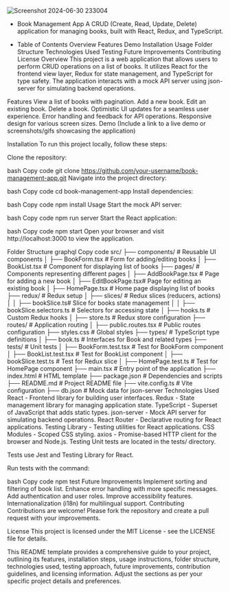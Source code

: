 ![Screenshot 2024-06-30 233004](https://github.com/sam-pazouki/React-CRUD/assets/68926038/2b960ba3-893b-458b-bcd8-52347920cf3f)

- Book Management App
A CRUD (Create, Read, Update, Delete) application for managing books, built with React, Redux, and TypeScript.

- Table of Contents
Overview
Features
Demo
Installation
Usage
Folder Structure
Technologies Used
Testing
Future Improvements
Contributing
License
Overview
This project is a web application that allows users to perform CRUD operations on a list of books. It utilizes React for the frontend view layer, Redux for state management, and TypeScript for type safety. The application interacts with a mock API server using json-server for simulating backend operations.

Features
View a list of books with pagination.
Add a new book.
Edit an existing book.
Delete a book.
Optimistic UI updates for a seamless user experience.
Error handling and feedback for API operations.
Responsive design for various screen sizes.
Demo
(Include a link to a live demo or screenshots/gifs showcasing the application)

Installation
To run this project locally, follow these steps:

Clone the repository:

bash
Copy code
git clone https://github.com/your-username/book-management-app.git
Navigate into the project directory:

bash
Copy code
cd book-management-app
Install dependencies:

bash
Copy code
npm install
Usage
Start the mock API server:

bash
Copy code
npm run server
Start the React application:

bash
Copy code
npm start
Open your browser and visit http://localhost:3000 to view the application.

Folder Structure
graphql
Copy code
src/
├── components/         # Reusable UI components
│   ├── BookForm.tsx    # Form for adding/editing books
│   ├── BookList.tsx    # Component for displaying list of books
├── pages/              # Components representing different pages
│   ├── AddBookPage.tsx # Page for adding a new book
│   ├── EditBookPage.tsx# Page for editing an existing book
│   ├── HomePage.tsx    # Home page displaying list of books
├── redux/              # Redux setup
│   ├── slices/         # Redux slices (reducers, actions)
│   │   ├── bookSlice.ts# Slice for books state management
│   │   ├── bookSlice.selectors.ts # Selectors for accessing state
│   ├── hooks.ts        # Custom Redux hooks
│   ├── store.ts        # Redux store configuration
├── routes/             # Application routing
│   ├── public.routes.tsx # Public routes configuration
├── styles.css          # Global styles
├── types/              # TypeScript type definitions
│   ├── book.ts         # Interfaces for Book and related types
├── tests/              # Unit tests
│   ├── BookForm.test.tsx   # Test for BookForm component
│   ├── BookList.test.tsx   # Test for BookList component
│   ├── bookSlice.test.ts   # Test for Redux slice
│   ├── HomePage.test.ts    # Test for HomePage component
├── main.tsx            # Entry point of the application
├── index.html          # HTML template
├── package.json        # Dependencies and scripts
├── README.md           # Project README file
├── vite.config.ts      # Vite configuration
├── db.json             # Mock data for json-server
Technologies Used
React - Frontend library for building user interfaces.
Redux - State management library for managing application state.
TypeScript - Superset of JavaScript that adds static types.
json-server - Mock API server for simulating backend operations.
React Router - Declarative routing for React applications.
Testing Library - Testing utilities for React applications.
CSS Modules - Scoped CSS styling.
axios - Promise-based HTTP client for the browser and Node.js.
Testing
Unit tests are located in the tests/ directory.

Tests use Jest and Testing Library for React.

Run tests with the command:

bash
Copy code
npm test
Future Improvements
Implement sorting and filtering of book list.
Enhance error handling with more specific messages.
Add authentication and user roles.
Improve accessibility features.
Internationalization (i18n) for multilingual support.
Contributing
Contributions are welcome! Please fork the repository and create a pull request with your improvements.

License
This project is licensed under the MIT License - see the LICENSE file for details.

This README template provides a comprehensive guide to your project, outlining its features, installation steps, usage instructions, folder structure, technologies used, testing approach, future improvements, contribution guidelines, and licensing information. Adjust the sections as per your specific project details and preferences.







